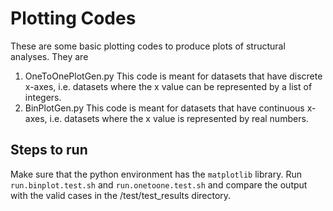 
# Plotting Codes
These are some basic plotting codes to produce plots of structural analyses. They are
1. OneToOnePlotGen.py
    This code is meant for datasets that have discrete x-axes, i.e. datasets where the x value can be represented by a list of integers.
2. BinPlotGen.py
   This code is meant for datasets that have continuous x-axes, i.e. datasets where the x value is represented by real numbers.

## Steps to run
Make sure that the python environment has the `matplotlib` library.
Run `run.binplot.test.sh` and `run.onetoone.test.sh` and compare the output with the valid cases in the /test/test_results directory.


